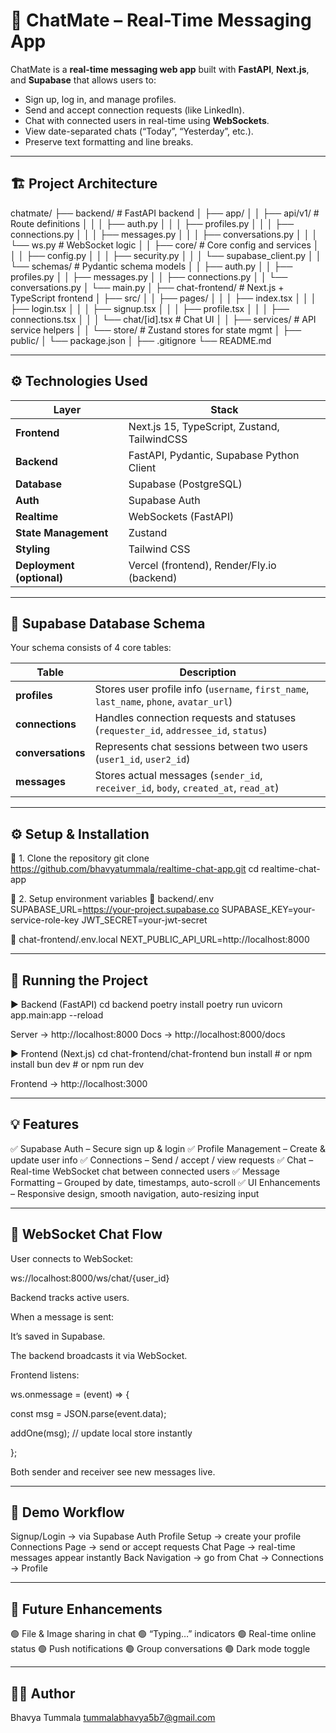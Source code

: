 # 💬 ChatMate – Real-Time Messaging App

ChatMate is a **real-time messaging web app** built with **FastAPI**, **Next.js**, and **Supabase** that allows users to:
- Sign up, log in, and manage profiles.
- Send and accept connection requests (like LinkedIn).
- Chat with connected users in real-time using **WebSockets**.
- View date-separated chats (“Today”, “Yesterday”, etc.).
- Preserve text formatting and line breaks.

---

## 🏗️ Project Architecture

chatmate/
├── backend/ # FastAPI backend
│ ├── app/
│ │ ├── api/v1/ # Route definitions
│ │ │ ├── auth.py
│ │ │ ├── profiles.py
│ │ │ ├── connections.py
│ │ │ ├── messages.py
│ │ │ ├── conversations.py
│ │ │ └── ws.py # WebSocket logic
│ │ ├── core/ # Core config and services
│ │ │ ├── config.py
│ │ │ ├── security.py
│ │ │ └── supabase_client.py
│ │ └── schemas/ # Pydantic schema models
│ │ ├── auth.py
│ │ ├── profiles.py
│ │ ├── messages.py
│ │ ├── connections.py
│ │ └── conversations.py
│ └── main.py
│
├── chat-frontend/ # Next.js + TypeScript frontend
│ ├── src/
│ │ ├── pages/
│ │ │ ├── index.tsx
│ │ │ ├── login.tsx
│ │ │ ├── signup.tsx
│ │ │ ├── profile.tsx
│ │ │ ├── connections.tsx
│ │ │ └── chat/[id].tsx # Chat UI
│ │ ├── services/ # API service helpers
│ │ └── store/ # Zustand stores for state mgmt
│ ├── public/
│ └── package.json
│
├── .gitignore
└── README.md

---

## ⚙️ Technologies Used

| Layer | Stack |
|-------|--------|
| **Frontend** | Next.js 15, TypeScript, Zustand, TailwindCSS |
| **Backend** | FastAPI, Pydantic, Supabase Python Client |
| **Database** | Supabase (PostgreSQL) |
| **Auth** | Supabase Auth |
| **Realtime** | WebSockets (FastAPI) |
| **State Management** | Zustand |
| **Styling** | Tailwind CSS |
| **Deployment (optional)** | Vercel (frontend), Render/Fly.io (backend) |

---

## 🧩 Supabase Database Schema

Your schema consists of 4 core tables:

| Table | Description |
|--------|-------------|
| **profiles** | Stores user profile info (`username`, `first_name`, `last_name`, `phone`, `avatar_url`) |
| **connections** | Handles connection requests and statuses (`requester_id`, `addressee_id`, `status`) |
| **conversations** | Represents chat sessions between two users (`user1_id`, `user2_id`) |
| **messages** | Stores actual messages (`sender_id`, `receiver_id`, `body`, `created_at`, `read_at`) |

---

## ⚙️ Setup & Installation
🔹 1. Clone the repository
git clone https://github.com/bhavyatummala/realtime-chat-app.git
cd realtime-chat-app

🔹 2. Setup environment variables
📂 backend/.env
SUPABASE_URL=https://your-project.supabase.co
SUPABASE_KEY=your-service-role-key
JWT_SECRET=your-jwt-secret

📂 chat-frontend/.env.local
NEXT_PUBLIC_API_URL=http://localhost:8000

---

## 🚀 Running the Project
▶️ Backend (FastAPI)
cd backend
poetry install
poetry run uvicorn app.main:app --reload


Server → http://localhost:8000
Docs → http://localhost:8000/docs

▶️ Frontend (Next.js)
cd chat-frontend/chat-frontend
bun install        # or npm install
bun dev            # or npm run dev

Frontend → http://localhost:3000

---

## 💡 Features
✅ Supabase Auth – Secure sign up & login
✅ Profile Management – Create & update user info
✅ Connections – Send / accept / view requests
✅ Chat – Real-time WebSocket chat between connected users
✅ Message Formatting – Grouped by date, timestamps, auto-scroll
✅ UI Enhancements – Responsive design, smooth navigation, auto-resizing input

---

## 🔄 WebSocket Chat Flow

User connects to WebSocket:

ws://localhost:8000/ws/chat/{user_id}

Backend tracks active users.

When a message is sent:

It’s saved in Supabase.

The backend broadcasts it via WebSocket.

Frontend listens:

ws.onmessage = (event) => {

  const msg = JSON.parse(event.data);
  
  addOne(msg); // update local store instantly
  
};

Both sender and receiver see new messages live.

---

## 🧭 Demo Workflow

Signup/Login → via Supabase Auth
Profile Setup → create your profile
Connections Page → send or accept requests
Chat Page → real-time messages appear instantly
Back Navigation → go from Chat → Connections → Profile

---

## 🔮 Future Enhancements

🟢 File & Image sharing in chat
🟢 “Typing…” indicators
🟢 Real-time online status
🟢 Push notifications
🟢 Group conversations
🟢 Dark mode toggle

---

## 👩‍💻 Author
Bhavya Tummala
tummalabhavya5b7@gmail.com
